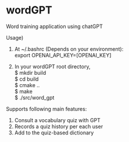 # wordGPT
Word training application using chatGPT

Usage)

1. At ~/.bashrc (Depends on your environment):  
   export OPENAI_API_KEY=[OPENAI_KEY]

3. In your wordGPT root directory,  
   $ mkdir build  
   $ cd build  
   $ cmake ..  
   $ make  
   $ ./src/word_gpt  



Supports following main features:  
1) Consult a vocabulary quiz with GPT  
2) Records a quiz history per each user  
3) Add to the quiz-based dictionary  
